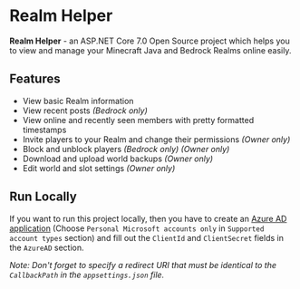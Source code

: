 # Realm Helper

**Realm Helper** - an ASP.NET Core 7.0 Open Source project which helps you to view and manage your Minecraft Java and Bedrock Realms online easily.

## Features

* View basic Realm information
* View recent posts *(Bedrock only)*
* View online and recently seen members with pretty formatted timestamps
* Invite players to your Realm and change their permissions *(Owner only)*
* Block and unblock players *(Bedrock only) (Owner only)*
* Download and upload world backups *(Owner only)*
* Edit world and slot settings *(Owner only)*

## Run Locally

If you want to run this project locally, then you have to create an [Azure AD application](https://learn.microsoft.com/en-us/azure/active-directory/develop/quickstart-register-app) (Choose `Personal Microsoft accounts only` in `Supported account types` section) and fill out the `ClientId` and `ClientSecret` fields in the `AzureAD` section.

*Note: Don't forget to specify a redirect URI that must be identical to the `CallbackPath` in the `appsettings.json` file.*